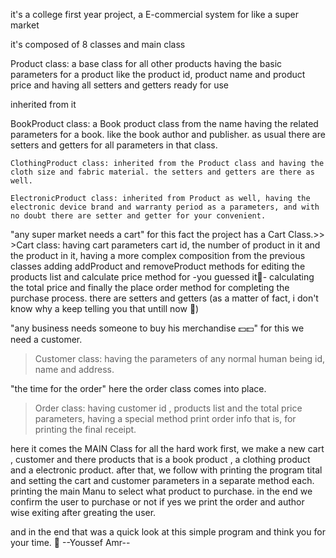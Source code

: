 it's a college first year project, a E-commercial system for like a super market 

it's composed of 8 classes and main class

Product class: a base class for all other products having the basic parameters for a product 
      like the product id, product name and product price and having all setters and getters ready for use
      
  inherited from it

BookProduct class: a Book product class from the name having the related parameters for a book.
like the book author and publisher. as usual there are setters and getters for all parameters in that class.
  
    ClothingProduct class: inherited from the Product class and having the cloth size and fabric material. the setters and getters are there as well.
  
    ElectronicProduct class: inherited from Product as well, having the electronic device brand and warranty period as a parameters, and with no doubt there are setter and getter for your convenient.

"any super market needs a cart"
for this fact the project has a Cart Class.>>
            >Cart class: having cart parameters cart id, the number of product in it and the product in it, having a more complex composition from the previous classes adding addProduct and removeProduct methods for editing the products list and calculate price method for -you guessed it🥳- calculating the total price and finally the place order method for completing the purchase process. there are setters and getters (as a matter of fact, i don't know why a keep telling you that untill now 🙂)

"any business needs someone to buy his merchandise 💵💵"
for this we need a customer.
>Customer class: having the parameters of any normal human being id, name and address.

"the time for the order"
here the order class comes into place.
>Order class: having customer id , products list and the total price parameters, having a special method print order info that is, for printing the final receipt.



here it comes the MAIN Class for all the hard work
      first, we make a new cart , customer and there products that is a book product
      , a clothing product and a electronic product.
      after that, we follow with printing the program tital and setting the cart and customer parameters in a separate method each.
      printing the main Manu to select what product to purchase.
      in the end we confirm the user to purchase or not if yes we print the order and author wise exiting after greating the user.

and in the end that was a quick look at this simple program and think you for your time. 🤝
                                                                                                                                                            --Youssef Amr--
